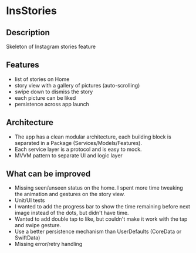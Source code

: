 # InsStories

## Description

Skeleton of Instagram stories feature

## Features
- list of stories on Home
- story view with a gallery of pictures (auto-scrolling)
- swipe down to dismiss the story
- each picture can be liked
- persistence across app launch

## Architecture 

- The app has a clean modular architecture, each building block is separated in a Package (Services/Models/Features). 
- Each service layer is a protocol and is easy to mock.
- MVVM pattern to separate UI and logic layer


## What can be improved

- Missing seen/unseen status on the home. I spent more time tweaking the animation and gestures on the story view.
- Unit/UI tests
- I wanted to add the progress bar to show the time remaining before next image instead of the dots, but didn't have time.
- Wanted to add double tap to like, but couldn't make it work with the tap and swipe gesture.
- Use a better persistence mechanism than UserDefaults (CoreData or SwiftData)
- Missing error/retry handling



